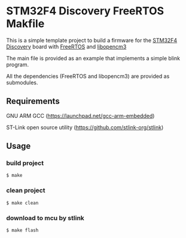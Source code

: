 # STM32F4 Discovery FreeRTOS Makfile

This is a simple template project to build a firmware for the [STM32F4 Discovery](https://www.st.com/en/evaluation-tools/stm32f4discovery.html) board with [FreeRTOS](https://www.freertos.org/) and [libopencm3](https://libopencm3.org/)

The main file is provided as an example that implements a simple blink program.

All the dependencies (FreeRTOS and libopencm3) are provided as submodules.

## Requirements

GNU ARM GCC (https://launchpad.net/gcc-arm-embedded)

ST-Link open source utility (https://github.com/stlink-org/stlink)

## Usage

### build project

```
$ make
```

### clean project

```
$ make clean
```

### download to mcu by stlink
```
$ make flash
```
